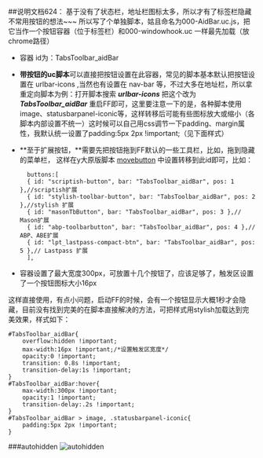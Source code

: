 ##说明文档624：
基于没有了状态栏，地址栏图标太多，所以才有了标签栏隐藏不常用按钮的想法~~~
所以写了个单独脚本，姑且命名为000-AidBar.uc.js，把它当作一个按钮容器（位于标签栏）和000-windowhook.uc 一样最先加载（放chrome路径）

- 容器 id为：TabsToolbar_aidBar

- **带按钮的uc脚本**可以直接把按钮设置在此容器，常见的脚本基本默认把按钮设置在 urlbar-icons ,当然也有设置在 nav-bar 等，不过大多在地址栏，所以拿重定向脚本为例：打开脚本搜索 ***urlbar-icons*** 把这个改为 ***TabsToolbar_aidBar*** 重启FF即可，这里要注意一下的是，各种脚本使用image、statusbarpanel-iconic等，这样转移后可能有些图标放大或缩小（各脚本内部设置不统一）这时候可以自己用css调节一下padding、margin属性，我默认统一设置了padding:5px 2px !important;（见下面样式）

- **至于扩展按钮，**需要先把按钮拖到FF默认的一些工具栏，比如，拖到隐藏的菜单栏， 这样在y大原版脚本 [movebutton](https://github.com/ywzhaiqi/userChromeJS/tree/master/moveButton) 中设置转移到此id即可，比如：

		buttons:[
		{ id: "scriptish-button", bar: "TabsToolbar_aidBar", pos: 1 },//scriptish扩展
		{ id: "stylish-toolbar-button", bar: "TabsToolbar_aidBar", pos: 2 },//stylish 扩展
		{ id: "masonTbButton", bar: "TabsToolbar_aidBar", pos: 3 },// Mason扩展
		{ id: "abp-toolbarbutton", bar: "TabsToolbar_aidBar", pos: 4 },// ABP、ABE扩展
		{ id: "lpt_lastpass-compact-btn", bar: "TabsToolbar_aidBar", pos: 5 },// Lastpass 扩展
		],


- 容器设置了最大宽度300px，可放置十几个按钮了，应该足够了，触发区设置了一个按钮图标大小16px

这样直接使用，有点小问题，启动FF的时候，会有一个按钮显示大概1秒才会隐藏，目前没有找到完美的在脚本直接解决的方法，可把样式用stylish加载达到完美效果，样式如下：

	#TabsToolbar_aidBar{
	    overflow:hidden !important;
	    max-width:16px !important;/*设置触发区宽度*/
	    opacity:0 !important;
	    transition: 0.8s !important;
		transition-delay:1s !important;
	}
	#TabsToolbar_aidBar:hover{
   		max-width:300px !important;
    	opacity:1 !important;
		transition-delay:.2s !important;
	}
	#TabsToolbar_aidBar > image, .statusbarpanel-iconic{
		padding:5px 2px !important;
	}

###autohidden
![autohidden](https://github.com/defpt/userChromeJs/blob/master/AidBar/autohidden.gif?raw=true)
